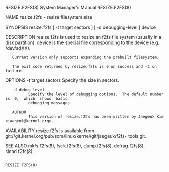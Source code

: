 RESIZE.F2FS(8)                         System Manager's Manual                         RESIZE.F2FS(8)

NAME
       resize.f2fs - resize filesystem size

SYNOPSIS
       resize.f2fs [ -t target sectors ] [ -d debugging-level ] device

DESCRIPTION
       resize.f2fs  is  used  to resize an f2fs file system (usually in a disk partition).  device is
       the special file corresponding to the device (e.g.  /dev/sdXX).

       Current version only supports expanding the prebuilt filesystem.

       The exit code returned by resize.f2fs is 0 on success and -1 on failure.

OPTIONS
       -t target sectors
              Specify the size in sectors.

       -d debug-level
              Specify the level of debugging options.  The default number is  0,  which  shows  basic
              debugging messages.

       AUTHOR
              This version of resize.f2fs has been written by Jaegeuk Kim <jaegeuk@kernel.org>.

AVAILABILITY
       resize.f2fs   is  available  from  git://git.kernel.org/pub/scm/linux/kernel/git/jaegeuk/f2fs-
       tools.git.

SEE ALSO
       mkfs.f2fs(8), fsck.f2fs(8), dump.f2fs(8), defrag.f2fs(8), sload.f2fs(8).

                                                                                       RESIZE.F2FS(8)
